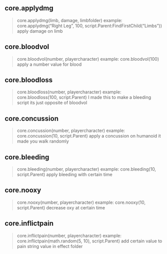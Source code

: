 ## core.applydmg

> core.applydmg(limb, damage, limbfolder) example: core.applydmg(“Right Leg”, 100, script.Parent:FindFirstChild(“Limbs”)) apply damage on limb

## core.bloodvol
> core.bloodvol(number, playercharacter) example: core.bloodvol(100) apply a number value for blood

## core.bloodloss
> core.bloodloss(number, playercharacter) example: core.bloodloss(100, script.Parent) I made this to make a bleeding script its just opposite of bloodvol

## core.concussion
> core.concussion(number, playercharacter) example: core.concussion(10, script.Parent) apply a concussion on humanoid it made you walk randomly

## core.bleeding
> core.bleeding(number, playercharacter) example: core.bleeding(10, script.Parent) apply bleeding with certain time

## core.nooxy
> core.nooxy(number, playercharacter) example: core.nooxy(10, script.Parent) decrease oxy at certain time

## core.inflictpain
> core.inflictpain(number, playercharacter) example: core.inflictpain(math.random(5, 10), script.Parent) add certain value to pain string value in effect folder


